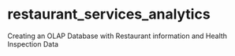 # restaurant_services_analytics
Creating an OLAP Database with Restaurant information and Health Inspection Data
